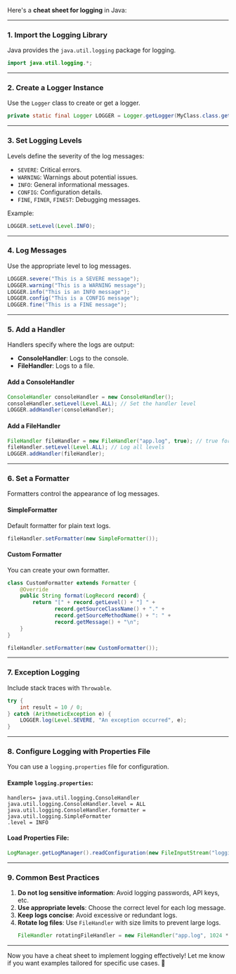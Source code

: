 Here's a **cheat sheet for logging** in Java:

---

### **1. Import the Logging Library**
Java provides the `java.util.logging` package for logging.

```java
import java.util.logging.*;
```

---

### **2. Create a Logger Instance**
Use the `Logger` class to create or get a logger.

```java
private static final Logger LOGGER = Logger.getLogger(MyClass.class.getName());
```

---

### **3. Set Logging Levels**
Levels define the severity of the log messages:
- `SEVERE`: Critical errors.
- `WARNING`: Warnings about potential issues.
- `INFO`: General informational messages.
- `CONFIG`: Configuration details.
- `FINE`, `FINER`, `FINEST`: Debugging messages.

Example:
```java
LOGGER.setLevel(Level.INFO);
```

---

### **4. Log Messages**
Use the appropriate level to log messages.

```java
LOGGER.severe("This is a SEVERE message");
LOGGER.warning("This is a WARNING message");
LOGGER.info("This is an INFO message");
LOGGER.config("This is a CONFIG message");
LOGGER.fine("This is a FINE message");
```

---

### **5. Add a Handler**
Handlers specify where the logs are output:
- **ConsoleHandler**: Logs to the console.
- **FileHandler**: Logs to a file.

#### Add a ConsoleHandler
```java
ConsoleHandler consoleHandler = new ConsoleHandler();
consoleHandler.setLevel(Level.ALL); // Set the handler level
LOGGER.addHandler(consoleHandler);
```

#### Add a FileHandler
```java
FileHandler fileHandler = new FileHandler("app.log", true); // true for appending
fileHandler.setLevel(Level.ALL); // Log all levels
LOGGER.addHandler(fileHandler);
```

---

### **6. Set a Formatter**
Formatters control the appearance of log messages.

#### SimpleFormatter
Default formatter for plain text logs.
```java
fileHandler.setFormatter(new SimpleFormatter());
```

#### Custom Formatter
You can create your own formatter.
```java
class CustomFormatter extends Formatter {
    @Override
    public String format(LogRecord record) {
        return "[" + record.getLevel() + "] " +
               record.getSourceClassName() + "." +
               record.getSourceMethodName() + ": " +
               record.getMessage() + "\n";
    }
}

fileHandler.setFormatter(new CustomFormatter());
```

---

### **7. Exception Logging**
Include stack traces with `Throwable`.

```java
try {
    int result = 10 / 0;
} catch (ArithmeticException e) {
    LOGGER.log(Level.SEVERE, "An exception occurred", e);
}
```

---

### **8. Configure Logging with Properties File**
You can use a `logging.properties` file for configuration.

#### Example `logging.properties`:
```properties
handlers= java.util.logging.ConsoleHandler
java.util.logging.ConsoleHandler.level = ALL
java.util.logging.ConsoleHandler.formatter = java.util.logging.SimpleFormatter
.level = INFO
```

#### Load Properties File:
```java
LogManager.getLogManager().readConfiguration(new FileInputStream("logging.properties"));
```

---

### **9. Common Best Practices**
1. **Do not log sensitive information**: Avoid logging passwords, API keys, etc.
2. **Use appropriate levels**: Choose the correct level for each log message.
3. **Keep logs concise**: Avoid excessive or redundant logs.
4. **Rotate log files**: Use `FileHandler` with size limits to prevent large logs.
   ```java
   FileHandler rotatingFileHandler = new FileHandler("app.log", 1024 * 1024, 5, true); // 1MB, 5 files
   ```

---

Now you have a cheat sheet to implement logging effectively! Let me know if you want examples tailored for specific use cases. 🚀